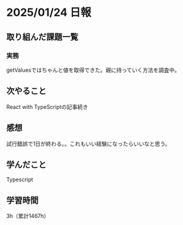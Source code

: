 # 2025/01/24 日報
## 取り組んだ課題一覧


### 実務
getValuesではちゃんと値を取得できた。親に持っていく方法を調査中。


## 次やること
React with TypeScriptの記事続き


## 感想
試行錯誤で1日が終わる。。これもいい経験になったらいいなと思う。


## 学んだこと
Typescript


## 学習時間
3h（累計1467h）
